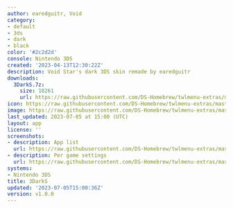 ```yaml
---
author: earedguitr, Void
category:
- default
- 3ds
- dark
- black
color: '#2c2d2d'
console: Nintendo 3DS
created: '2023-04-13T12:30:22Z'
description: Void Star's dark 3DS skin remade by earedguitr
downloads:
  3DarkS.7z:
    size: 18261
    url: https://raw.githubusercontent.com/DS-Homebrew/twlmenu-extras/master/_nds/TWiLightMenu/3dsmenu/themes/3DarkS.7z
icon: https://raw.githubusercontent.com/DS-Homebrew/twlmenu-extras/master/_nds/TWiLightMenu/3dsmenu/themes/meta/3DarkS/icon.png
image: https://raw.githubusercontent.com/DS-Homebrew/twlmenu-extras/master/_nds/TWiLightMenu/3dsmenu/themes/meta/3DarkS/icon.png
last_updated: 2023-07-05 at 15:00 (UTC)
layout: app
license: ''
screenshots:
- description: App list
  url: https://raw.githubusercontent.com/DS-Homebrew/twlmenu-extras/master/_nds/TWiLightMenu/3dsmenu/themes/meta/3DarkS/screenshots/app-list.png
- description: Per game settings
  url: https://raw.githubusercontent.com/DS-Homebrew/twlmenu-extras/master/_nds/TWiLightMenu/3dsmenu/themes/meta/3DarkS/screenshots/per-game-settings.png
systems:
- Nintendo 3DS
title: 3DarkS
updated: '2023-07-05T15:00:36Z'
version: v1.0.0
---
```

